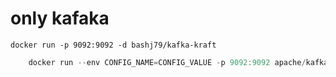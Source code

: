 # only kafaka
```
docker run -p 9092:9092 -d bashj79/kafka-kraft
```

```rust
    docker run --env CONFIG_NAME=CONFIG_VALUE -p 9092:9092 apache/kafka:3.7.0
```
